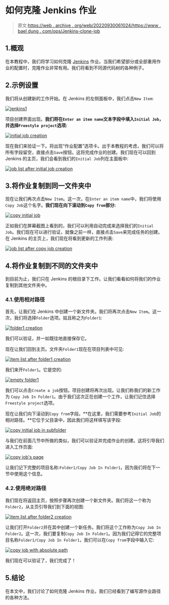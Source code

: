 # 如何克隆 Jenkins 作业

> 原文:[https://web . archive . org/web/20220930061024/https://www . bael dung . com/ops/Jenkins-clone-job](https://web.archive.org/web/20220930061024/https://www.baeldung.com/ops/jenkins-clone-job)

## 1.概观

在本教程中，我们将学习如何克隆 [Jenkins](/web/20221207233112/https://www.baeldung.com/ops/jenkins-pipelines) 作业。当我们希望部分或全部重用作业的配置时，克隆作业非常有用。我们将看到不同源代码树的各种例子。

## 2.示例设置

我们将从创建新的工作开始。在 Jenkins 的左侧面板中，我们点击`New Item`:

[![jenkins1](../Images/278b2f0ce5c5f927916aa959d25d0153.png)](/web/20221207233112/https://www.baeldung.com/wp-content/uploads/2022/09/jenkins1.png)

项目创建界面出现。**我们将在`Enter an item name`文本字段中填入`Initial Job`，并选择`Freestyle project`选项:**

[![initial job creation](../Images/c78f712f3ea726b8f22491ae625e2629.png)](/web/20221207233112/https://www.baeldung.com/wp-content/uploads/2022/09/inital_job_creation.png)

现在我们来验证一下。将出现“作业配置”选项卡。出于本教程的考虑，我们可以将所有字段留空，直接点击`Save`按钮。这将完成作业的创建。我们现在可以回到 Jenkins 的主页，我们会看到我们的`Initial Job`列在主面板中:

[![job list after initial job creation](../Images/56beac67b53c4f0ef828c355e6b71962.png)](/web/20221207233112/https://www.baeldung.com/wp-content/uploads/2022/09/job_list_after_initial_job_creation.png)

## 3.将作业复制到同一文件夹中

现在让我们再次点击`New Item`。这一次，在`Enter an item name`中，我们将使用`Copy Job`这个名字。**我们现在向下滚动到`Copy from`部分:**

[![copy initial job](../Images/11cbdfe70ac11ca90d2ee80cbf514d3e.png)](/web/20221207233112/https://www.baeldung.com/wp-content/uploads/2022/09/copy_initial_job.png)

正如我们在屏幕截图上看到的，我们可以利用自动完成来选择我们的`Initial Job`。我们现在可以进行验证，就像之前一样，直接点击`Save`来完成任务的创建。在 Jenkins 的主页上，我们现在将看到更新的工作列表:

[![job list after copy job creation](../Images/1b3f3fa8c7ce8aa59e439878775be0ca.png)](/web/20221207233112/https://www.baeldung.com/wp-content/uploads/2022/09/job_list_after_copy_job_creation.png)

## 4.将作业复制到不同的文件夹中

到目前为止，我们只在 Jenkins 的根目录下工作。让我们看看如何将我们的作业复制到其他文件夹中。

### 4.1.使用相对路径

首先，让我们在 Jenkins 中创建一个新文件夹。我们将再次点击`New Item`。这一次，我们将选择`Folder`选项。姑且称之为`Folder1`:

[![folder1 creation](../Images/99cee21cf3382fa5775a542c16e5d555.png)](/web/20221207233112/https://www.baeldung.com/wp-content/uploads/2022/09/folder1_creation.png)

我们可以验证，并一如既往地直接保存它。

现在让我们回到主页。文件夹`Folder1`现在在项目列表中可见:

[![item list after folder1 creation](../Images/7c99ba00337b1e4e2f6f33ecea20d82c.png)](/web/20221207233112/https://www.baeldung.com/wp-content/uploads/2022/09/item_list_after_folder1_creation.png)

我们来开`Folder1`。它是空的:

[![empty folder1](../Images/22b9bd07c98cc1abbba142f2eaa3cf19.png)](/web/20221207233112/https://www.baeldung.com/wp-content/uploads/2022/09/empty_folder1.png)

我们可以点击`Create a job`按钮。项目创建将再次出现。让我们称我们的新工作为 `Copy Job In Folder1`。由于我们这次正在创建一个工作，让我们记住选择`Freestyle project`选项。

现在让我们向下滚动到`Copy from`字段。**在这里，我们需要参考`Initial Job`的相对路径。**它位于父目录中，因此我们将这样填写该字段:

[![copy initial job in subfolder](../Images/c5f7a87df706be16a97a57b8e5dd9414.png)](/web/20221207233112/https://www.baeldung.com/wp-content/uploads/2022/09/copy_initial_job_in_subfolder.png)

与我们在前面几节中所做的类似，我们可以验证并完成作业的创建。这将引导我们进入工作页面:

[![copy job's page](../Images/523e173accbdd4e697f44c7b50c45ba5.png)](/web/20221207233112/https://www.baeldung.com/wp-content/uploads/2022/09/copy_job_in_folder1_page.png)

让我们记下完整的项目名称:`Folder1/Copy Job In Folder1`，因为我们将在下一节中使用这个信息。

### 4.2.使用绝对路径

我们现在将返回主页，按照步骤再次创建一个新文件夹。我们将这一个称为`Folder2`，从主页引导我们到下面的视图:

[![item list after folder2 creation](../Images/625a176541c5632c95da0378babe4720.png)](/web/20221207233112/https://www.baeldung.com/wp-content/uploads/2022/09/item_list_after_folder2_creation.png)

让我们打开`Folder2`并在其中创建一个新任务。我们将这个工作称为`Copy Job In Folder2`。这一次，我们要复制`Copy Job In Folder1`。因为我们记得它的完整项目名称`Folder1/Copy Job In Folder1`，我们可以在`Copy from`字段中输入它:

[![copy job with absolute path](../Images/15c3eaf2a477608cc5446713a2b1d9f8.png)](/web/20221207233112/https://www.baeldung.com/wp-content/uploads/2022/09/copy_job_with_absolute_path.png)

我们现在可以验证了，我们完成了！

## 5.结论

在本文中，我们讨论了如何克隆 Jenkins 作业。我们已经看到了编写源作业路径的各种方法。